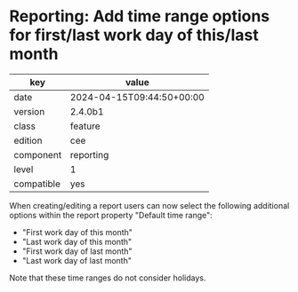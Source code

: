 [//]: # (werk v2)
# Reporting: Add time range options for first/last work day of this/last month

key        | value
---------- | ---
date       | 2024-04-15T09:44:50+00:00
version    | 2.4.0b1
class      | feature
edition    | cee
component  | reporting
level      | 1
compatible | yes

When creating/editing a report users can now select the following additional options within the report property "Default time range":

* "First work day of this month"
* "Last work day of this month"
* "First work day of last month"
* "Last work day of last month"

Note that these time ranges do not consider holidays.

